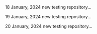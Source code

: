 18 January, 2024
new testing repository...

19 January, 2024
new testing repository...

20 January, 2024
new testing repository...